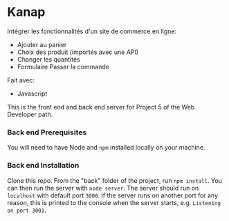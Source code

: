 # Kanap #
Intégrer les fonctionnalités d'un site de commerce en ligne:
 - Ajouter au panier
 - Choix des produit (importés avec une API)
 - Changer les quantités
 - Formulaire Passer la commande
 

Fait avec: 
 - Javascript


This is the front end and back end server for Project 5 of the Web Developer path.

### Back end Prerequisites ###

You will need to have Node and `npm` installed locally on your machine.

### Back end Installation ###

Clone this repo. From the "back" folder of the project, run `npm install`. You 
can then run the server with `node server`. 
The server should run on `localhost` with default port `3000`. If the
server runs on another port for any reason, this is printed to the
console when the server starts, e.g. `Listening on port 3001`.
